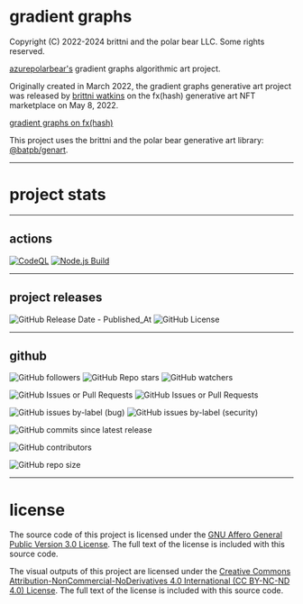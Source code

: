 # gradient graphs

Copyright (C) 2022-2024 brittni and the polar bear LLC. Some rights reserved.

[azurepolarbear's](https://github.com/azurepolarbear) gradient graphs algorithmic art project.

Originally created in March 2022, the gradient graphs generative art project
was released by [brittni watkins](https://github.com/blwatkins) on the fx(hash)
generative art NFT marketplace on May 8, 2022.

[gradient graphs on fx(hash)](https://www.fxhash.xyz/generative/12566)

This project uses the brittni and the polar bear generative art
library: [@batpb/genart](https://www.npmjs.com/package/@batpb/genart).

----

# project stats

----

## actions

[![CodeQL](https://github.com/azurepolarbear/gradient-graphs/actions/workflows/codeql.yml/badge.svg)](https://github.com/azurepolarbear/gradient-graphs/actions/workflows/codeql.yml)
[![Node.js Build](https://github.com/azurepolarbear/gradient-graphs/actions/workflows/node-js.yml/badge.svg)](https://github.com/azurepolarbear/gradient-graphs/actions/workflows/node-js.yml)

----

## project releases

![GitHub Release Date - Published_At](https://img.shields.io/github/release-date/azurepolarbear/gradient-graphs)
![GitHub License](https://img.shields.io/github/license/azurepolarbear/gradient-graphs)

----

## github

![GitHub followers](https://img.shields.io/github/followers/azurepolarbear)
![GitHub Repo stars](https://img.shields.io/github/stars/azurepolarbear/gradient-graphs)
![GitHub watchers](https://img.shields.io/github/watchers/azurepolarbear/gradient-graphs)

![GitHub Issues or Pull Requests](https://img.shields.io/github/issues/azurepolarbear/gradient-graphs)
![GitHub Issues or Pull Requests](https://img.shields.io/github/issues-pr/azurepolarbear/gradient-graphs)

![GitHub issues by-label (bug)](https://img.shields.io/github/issues/azurepolarbear/gradient-graphs/bug?color=red)
![GitHub issues by-label (security)](https://img.shields.io/github/issues/azurepolarbear/gradient-graphs/security?color=red)

![GitHub commits since latest release](https://img.shields.io/github/commits-since/azurepolarbear/gradient-graphs/latest)

![GitHub contributors](https://img.shields.io/github/contributors-anon/azurepolarbear/gradient-graphs)

![GitHub repo size](https://img.shields.io/github/repo-size/azurepolarbear/gradient-graphs)

----

# license

The source code of this project is licensed under the
[GNU Affero General Public Version 3.0 License](https://www.gnu.org/licenses/agpl-3.0.en.html).
The full text of the license is included with this source code.

The visual outputs of this project are licensed under the
[Creative Commons Attribution-NonCommercial-NoDerivatives 4.0 International (CC BY-NC-ND 4.0) License](https://creativecommons.org/licenses/by-nc-nd/4.0/).
The full text of the license is included with this source code.
